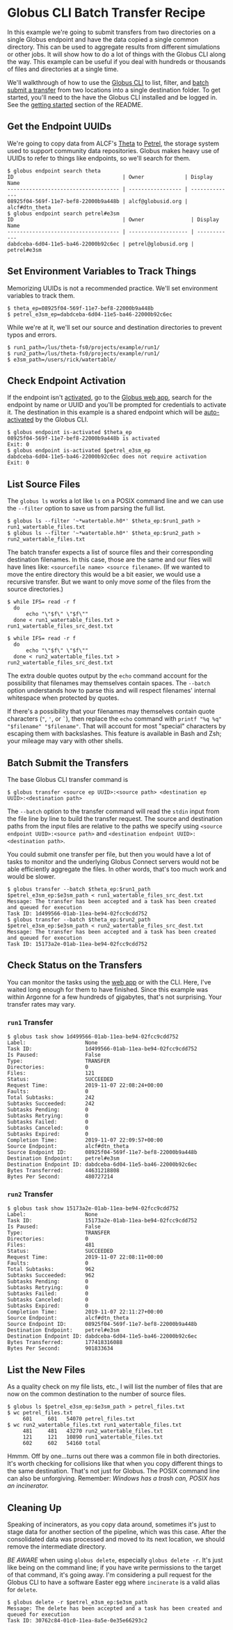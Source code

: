 # Globus CLI Batch Transfer Recipe

In this example we're going to submit transfers from two directories on a single Globus endpoint and have the data copied a single common directory. This can be used to aggregate results from different simulations or other jobs. It will show how to do a lot of things with the Globus CLI along the way. This example can be useful if you deal with hundreds or thousands of files and directories at a single time.

We'll walkthrough of how to use the [Globus CLI](https://docs.globus.org/cli/) to list, filter, and [batch submit a transfer](https://docs.globus.org/cli/reference/transfer/) from two locations into a single destination folder. To get started, you'll need to the have the Globus CLI installed and be logged in. See the [getting started](README.md#getting-started) section of the README.

## Get the Endpoint UUIDs

We're going to copy data from ALCF's [Theta](https://www.alcf.anl.gov/theta) to [Petrel](http://petrel.alcf.anl.gov/), the storage system used to support community data repositories. Globus makes heavy use of UUIDs to refer to things like endpoints, so we'll search for them.

```
$ globus endpoint search theta
ID                                   | Owner             | Display Name  
------------------------------------ | ----------------- | --------------
08925f04-569f-11e7-bef8-22000b9a448b | alcf@globusid.org | alcf#dtn_theta
$ globus endpoint search petrel#e3sm
ID                                   | Owner               | Display Name
------------------------------------ | ------------------- | ------------
dabdceba-6d04-11e5-ba46-22000b92c6ec | petrel@globusid.org | petrel#e3sm 
```

##  Set Environment Variables to Track Things

Memorizing UUIDs is not a recommended practice. We'll set environment variables to track them.

```
$ theta_ep=08925f04-569f-11e7-bef8-22000b9a448b
$ petrel_e3sm_ep=dabdceba-6d04-11e5-ba46-22000b92c6ec
```

While we're at it, we'll set our source and destination directories to prevent typos and errors.

```
$ run1_path=/lus/theta-fs0/projects/example/run1/
$ run2_path=/lus/theta-fs0/projects/example/run1/
$ e3sm_path=/users/rick/watertable/
```

## Check Endpoint Activation

If the endpoint isn't [activated](https://docs.globus.org/api/transfer/endpoint_activation/#web_activation), go to the [Globus web app](https://app.globus.org/), search for the endpoint by name or UUID and you'll be prompted for credentials to activate it. The destination in this example is a shared endpoint which will be [auto-activated](https://docs.globus.org/api/transfer/endpoint_activation/#auto_activation) by the Globus CLI.

```
$ globus endpoint is-activated $theta_ep 
08925f04-569f-11e7-bef8-22000b9a448b is activated
Exit: 0
$ globus endpoint is-activated $petrel_e3sm_ep 
dabdceba-6d04-11e5-ba46-22000b92c6ec does not require activation
Exit: 0
```

## List Source Files

The `globus ls` works a lot like `ls` on a POSIX command line and we can use the `--filter` option to save us from parsing the full list.

```
$ globus ls --filter '~*watertable.h0*' $theta_ep:$run1_path > run1_watertable_files.txt 
$ globus ls --filter '~*watertable.h0*' $theta_ep:$run2_path > run2_watertable_files.txt
```

The batch transfer expects a list of source files and their corresponding destination filenames. In this case, those are the same and our files will have lines like:
`<sourcefile name> <source filename>`. (If we wanted to move the entire directory this would be a bit easier, we would use a recursive transfer. But we want to only move _some_ of the files from the source directories.)

```
$ while IFS= read -r f
  do
      echo "\"$f\" \"$f\""
  done < run1_watertable_files.txt > run1_watertable_files_src_dest.txt

$ while IFS= read -r f
  do
      echo "\"$f\" \"$f\""
  done < run2_watertable_files.txt > run2_watertable_files_src_dest.txt
```

The extra double quotes output by the `echo` command account for the possibility that filenames may themselves contain spaces. The `--batch` option understands how to parse this and will respect filenames' internal whitespace when protected by quotes.

If there's a possibility that your filenames may themselves contain quote characters (`"`, `'`, or <code>\`</code>), then replace the `echo` command with `printf "%q %q" "$filename" "$filename"`. That will account for most "special" characters by escaping them with backslashes. This feature is available in Bash and Zsh; your mileage may vary with other shells.

## Batch Submit the Transfers

The base Globus CLI transfer command is

```
$ globus transfer <source ep UUID>:<source path> <destination ep UUID>:<destination path>
```

The `--batch` option to the transfer command will read the `stdin` input from the file line by line to build the transfer request. The source and destination paths from the input files are relative to the paths we specify using `<source endpoint UUID>:<source path>` and `<destination endpoint UUID>:<destination path>`.

You could submit one transfer per file, but then you would have a lot of tasks to monitor and the underlying Globus Connect servers would not be able efficiently aggregate the files. In other words, that's too much work and would be slower.

```
$ globus transfer --batch $theta_ep:$run1_path $petrel_e3sm_ep:$e3sm_path < run1_watertable_files_src_dest.txt 
Message: The transfer has been accepted and a task has been created and queued for execution
Task ID: 1d499566-01ab-11ea-be94-02fcc9cdd752
$ globus transfer --batch $theta_ep:$run2_path $petrel_e3sm_ep:$e3sm_path < run2_watertable_files_src_dest.txt 
Message: The transfer has been accepted and a task has been created and queued for execution
Task ID: 15173a2e-01ab-11ea-be94-02fcc9cdd752
```

## Check Status on the Transfers

You can monitor the tasks using the [web app](https://app.globus.org/activity) or with the CLI. Here, I've waited long enough for them to have finished. Since this example was within Argonne for a few hundreds of gigabytes, that's not surprising. Your transfer rates may vary.

### `run1` Transfer

```
$ globus task show 1d499566-01ab-11ea-be94-02fcc9cdd752
Label:                   None
Task ID:                 1d499566-01ab-11ea-be94-02fcc9cdd752
Is Paused:               False
Type:                    TRANSFER
Directories:             0
Files:                   121
Status:                  SUCCEEDED
Request Time:            2019-11-07 22:08:24+00:00
Faults:                  0
Total Subtasks:          242
Subtasks Succeeded:      242
Subtasks Pending:        0
Subtasks Retrying:       0
Subtasks Failed:         0
Subtasks Canceled:       0
Subtasks Expired:        0
Completion Time:         2019-11-07 22:09:57+00:00
Source Endpoint:         alcf#dtn_theta
Source Endpoint ID:      08925f04-569f-11e7-bef8-22000b9a448b
Destination Endpoint:    petrel#e3sm
Destination Endpoint ID: dabdceba-6d04-11e5-ba46-22000b92c6ec
Bytes Transferred:       44631218808
Bytes Per Second:        480727214
```

### `run2` Transfer

```
$ globus task show 15173a2e-01ab-11ea-be94-02fcc9cdd752
Label:                   None
Task ID:                 15173a2e-01ab-11ea-be94-02fcc9cdd752
Is Paused:               False
Type:                    TRANSFER
Directories:             0
Files:                   481
Status:                  SUCCEEDED
Request Time:            2019-11-07 22:08:11+00:00
Faults:                  0
Total Subtasks:          962
Subtasks Succeeded:      962
Subtasks Pending:        0
Subtasks Retrying:       0
Subtasks Failed:         0
Subtasks Canceled:       0
Subtasks Expired:        0
Completion Time:         2019-11-07 22:11:27+00:00
Source Endpoint:         alcf#dtn_theta
Source Endpoint ID:      08925f04-569f-11e7-bef8-22000b9a448b
Destination Endpoint:    petrel#e3sm
Destination Endpoint ID: dabdceba-6d04-11e5-ba46-22000b92c6ec
Bytes Transferred:       177418316088
Bytes Per Second:        901833634
```

## List the New Files

As a quality check on my file lists, etc., I will list the number of files that are now on the common destination to the number of source files.

```
$ globus ls $petrel_e3sm_ep:$e3sm_path > petrel_files.txt
$ wc petrel_files.txt 
     601     601   54070 petrel_files.txt
$ wc run2_watertable_files.txt run1_watertable_files.txt 
     481     481   43270 run2_watertable_files.txt
     121     121   10890 run1_watertable_files.txt
     602     602   54160 total
```

Hmmm. Off by one...turns out there was a common file in both directories. It's worth checking for collisions like that when you copy different things to the same destination. That's not just for Globus. The POSIX command line can also be unforgiving. Remember: _Windows has a trash can, POSIX has an incinerator._

## Cleaning Up

Speaking of incinerators, as you copy data around, sometimes it's just to stage data for another section of the pipeline, which was this case. After the consolidated data was processed and moved to its next location, we should remove the intermediate directory.

*BE AWARE* when using `globus delete`, especially `globus delete -r`. It's just like being on the command line; if you have write permissions to the target of that command, it's going away. I'm considering a pull request for the Globus CLI to have a software Easter egg where `incinerate` is a valid alias for `delete`.

```
$ globus delete -r $petrel_e3sm_ep:$e3sm_path 
Message: The delete has been accepted and a task has been created and queued for execution
Task ID: 30762c84-01c0-11ea-8a5e-0e35e66293c2
```
